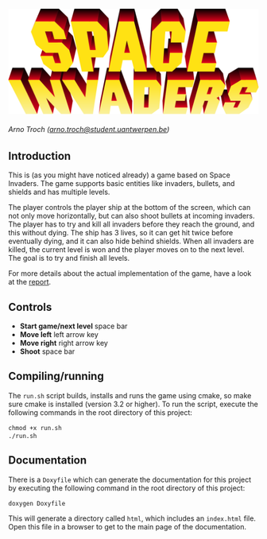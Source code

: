 ![Space Invaders](resources/SpaceInvaders.png)

###### Arno Troch (arno.troch@student.uantwerpen.be)

## Introduction
This is (as you might have noticed already) a game based on Space Invaders. The game supports basic entities
like invaders, bullets, and shields and has multiple levels.

The player controls the player ship at the bottom of the screen, which can not only move horizontally, but can also 
shoot bullets at incoming invaders. The player has to try and kill all invaders before they reach the ground, and this 
without dying. The ship has 3 lives, so it can get hit twice before eventually dying, and it can also hide behind 
shields. When all invaders are killed, the current level is won and the player moves on to the next level. The goal is 
to try and finish all levels.

For more details about the actual implementation of the game, have a look at the [report](report.pdf).

## Controls
- **Start game/next level** space bar
- **Move left** left arrow key
- **Move right** right arrow key
- **Shoot** space bar

## Compiling/running
The `run.sh` script builds, installs and runs the game using cmake, so make sure cmake is installed (version 3.2 or 
higher). To run the script, execute the following commands in the root directory of this project:
    
    chmod +x run.sh
    ./run.sh

## Documentation
There is a `Doxyfile` which can generate the documentation for this project by executing the following command in the 
root directory of this project:

    doxygen Doxyfile
    
This will generate a directory called `html`, which includes an `index.html` file. Open this file in a browser to get to 
the main page of the documentation.
